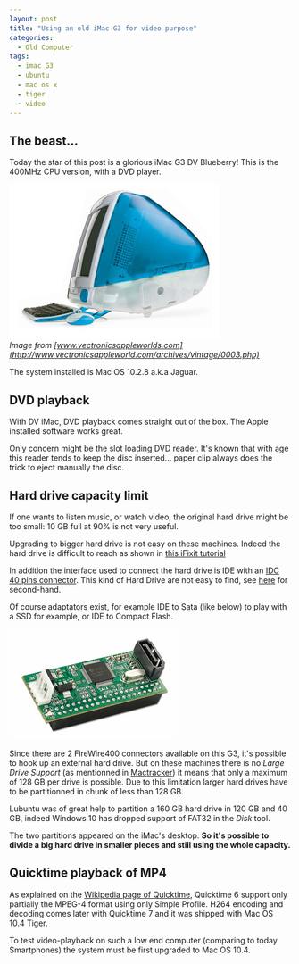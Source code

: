 ```yaml
---
layout: post
title: "Using an old iMac G3 for video purpose"
categories:
  - Old Computer
tags:
  - imac G3
  - ubuntu
  - mac os x
  - tiger
  - video
---
```


## The beast...
Today the star of this post is a glorious iMac G3 DV Blueberry! This is the 400MHz CPU version, with a DVD player.

![imac G3 photo](/assets/2020-03-21-img/imac_blueberry.jpg#center)    
*Image from [www.vectronicsappleworlds.com](http://www.vectronicsappleworld.com/archives/vintage/0003.php)*

The system installed is Mac OS 10.2.8 a.k.a Jaguar.

## DVD playback
With DV iMac, DVD playback comes straight out of the box. The Apple installed software works great.

Only concern might be the slot loading DVD reader. It's known that with age this reader tends to keep the disc inserted... paper clip always does the trick to eject manually the disc.

## Hard drive capacity limit
If one wants to listen music, or watch video, the original hard drive might be too small: 10 GB full at 90% is not very useful.

Upgrading to bigger hard drive is not easy on these machines. Indeed the hard drive is difficult to reach as shown in [this iFixit tutorial](https://fr.ifixit.com/Tutoriel/iMac+G3+Model+M4984+Hard+Drive+Replacement/1563?lang=en)

In addition the interface used to connect the hard drive is IDE with an [IDC 40 pins connector](https://old.pinouts.ru/HD/IDE_pinout.shtml). This kind of Hard Drive are not easy to find, see [here](https://www.usedmac.com/index.php?_route_=mac-hard-drive/mac-ide-ata-hard-drive) for second-hand.

Of course adaptators exist, for example IDE to Sata (like below) to play with a SSD for example,
or IDE to Compact Flash.

![adaptator photo](/assets/2020-03-21-img/ide2sata.jpg)

Since there are 2 FireWire400 connectors available on this G3, it's possible to hook up an external hard drive. But on these machines there is no *Large Drive Support* (as mentionned in [Mactracker](http://mactracker.ca/index.html)) it means that only a maximum of 128 GB per drive is possible. Due to this limitation larger hard drives have to be partitionned in chunk of less than 128 GB.

Lubuntu was of great help to partition a 160 GB hard drive in 120 GB and 40 GB, indeed Windows 10 has dropped support of FAT32 in the *Disk* tool.

The two partitions appeared on the iMac's desktop. **So it's possible to divide a big hard drive in smaller pieces and still using the whole capacity.**

## Quicktime playback of MP4
As explained on the [Wikipedia page of Quicktime](https://en.wikipedia.org/wiki/QuickTime#QuickTime_and_MPEG-4), Quicktime 6 support only partially the MPEG-4 format using only Simple Profile. H264 encoding and decoding comes later with Quicktime 7 and it was shipped with Mac OS 10.4 Tiger.

To test video-playback on such a low end computer (comparing to today Smartphones) the system must be first upgraded to Mac OS 10.4.

